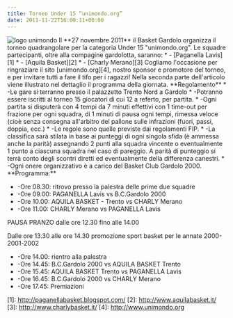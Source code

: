 ```yaml
---
title: Torneo Under 15 “unimondo.org”
date: 2011-11-22T16:00:11+00:00
---
```

![](http://www.basketgardolo.it/wp-content/uploads/2011/11/logoPERmagliettaARANCIO.png "logo unimondo") Il \*\*27 novembre 2011\*\* il Basket Gardolo organizza il torneo quadrangolare per la categoria Under 15 "unimondo.org". Le squadre partecipanti, oltre alla compagine gardolotta, saranno: \* - \[Paganella Lavis\]\[1\] \* - \[Aquila Basket\]\[2\] \* - \[Charly Merano\]\[3\] Cogliamo l'occasione per ringraziare il sito \[unimondo.org\]\[4\], nostro sponsor e promotore del torneo, e per invitare tutti a fare il tifo per i ragazzi! Nella seconda parte dell'articolo viene illustrato nel dettaglio il programma della giornata.  \*\*Regolamento\*\* \* -Le gare si terranno presso il palazzetto Trento Nord a Gardolo \* -Potranno essere iscritti al torneo 15 giocatori di cui 12 a referto, per partita. \* -Ogni partita si disputerà con 4 tempi da 7 minuti effettivi con 1 time-out per frazione per ogni squadra, di 1 minuti di pausa ogni tempi, rimessa veloce (cioè senza consegna all'arbitro del pallone sulle infrazioni (fuori, passi, doppia, ecc.) \* -Le regole sono quelle previste dai regolamenti FIP. \* -La classifica sarà stilata in base ai punteggi di ogni singola sfida (è ammessa anche la parità) assegnando 2 punti alla squadra vincente o eventualmente 1 punto a ciascuna squadra nel caso di pareggio. A parità di punteggio si terrà conto degli scontri diretti ed eventualmente della differenza canestri. \* -Ogni onere organizzativo è a carico del Basket Club Gardolo 2000. \*\*Programma:\*\*

*   \-Ore 08.30: ritrovo presso la palestra delle prime due squadre
*   \-Ore 09.00: PAGANELLA Lavis vs B.C.Gardolo 2000
*   \-Ore 10.00: AQUILA BASKET - Trento vs CHARLY Merano
*   \-Ore 11.00: CHARLY Merano vs PAGANELLA Lavis

PAUSA PRANZO dalle ore 12.30 fino alle 14.00

Dalle ore 13.30 alle ore 14.30 promozione sport basket per le annate 2000-2001-2002

*   \-Ore 14.00: rientro alla palestra
*   \-Ore 14.45: B.C.Gardolo 2000 vs AQUILA BASKET Trento
*   \-Ore 15.45: AQUILA BASKET Trento vs PAGANELLA Lavis
*   \-Ore 16.45: B.C.Gardolo 2000 vs CHARLY Merano
*   \-Ore 17.45: Premiazioni

\[1\]: http://paganellabasket.blogspot.com/ \[2\]: http://www.aquilabasket.it/ \[3\]: http://www.charlybasket.it/ \[4\]: http://www.unimondo.org